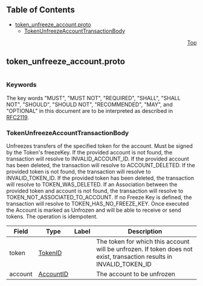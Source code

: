 ## Table of Contents

- [token_unfreeze_account.proto](#token_unfreeze_account-proto)
    - [TokenUnfreezeAccountTransactionBody](#proto-TokenUnfreezeAccountTransactionBody)
  



<a name="token_unfreeze_account-proto"></a>
<p align="right"><a href="#top">Top</a></p>

## token_unfreeze_account.proto
#

### Keywords
The key words "MUST", "MUST NOT", "REQUIRED", "SHALL", "SHALL NOT",
"SHOULD", "SHOULD NOT", "RECOMMENDED", "MAY", and "OPTIONAL" in this
document are to be interpreted as described in [RFC2119](https://www.ietf.org/rfc/rfc2119).


<a name="proto-TokenUnfreezeAccountTransactionBody"></a>

### TokenUnfreezeAccountTransactionBody
Unfreezes transfers of the specified token for the account. Must be signed by the Token's
freezeKey.
If the provided account is not found, the transaction will resolve to INVALID_ACCOUNT_ID.
If the provided account has been deleted, the transaction will resolve to ACCOUNT_DELETED.
If the provided token is not found, the transaction will resolve to INVALID_TOKEN_ID.
If the provided token has been deleted, the transaction will resolve to TOKEN_WAS_DELETED.
If an Association between the provided token and account is not found, the transaction will
resolve to TOKEN_NOT_ASSOCIATED_TO_ACCOUNT.
If no Freeze Key is defined, the transaction will resolve to TOKEN_HAS_NO_FREEZE_KEY.
Once executed the Account is marked as Unfrozen and will be able to receive or send tokens. The
operation is idempotent.


| Field | Type | Label | Description |
| ----- | ---- | ----- | ----------- |
| token | [TokenID](#proto-TokenID) |  | The token for which this account will be unfrozen. If token does not exist, transaction results in INVALID_TOKEN_ID |
| account | [AccountID](#proto-AccountID) |  | The account to be unfrozen |





 <!-- end messages -->

 <!-- end enums -->

 <!-- end HasExtensions -->

 <!-- end services -->


